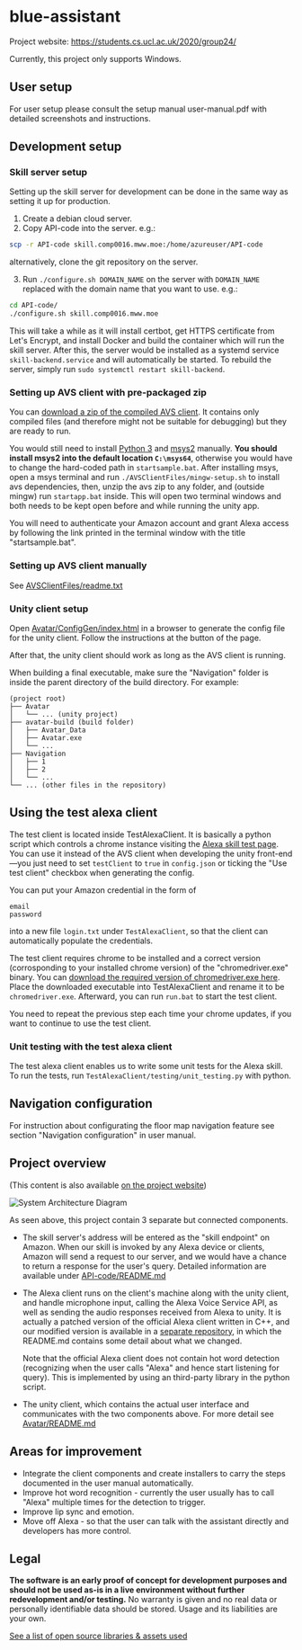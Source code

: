# blue-assistant

Project website: https://students.cs.ucl.ac.uk/2020/group24/

Currently, this project only supports Windows.

## User setup

For user setup please consult the setup manual user-manual.pdf with detailed screenshots and instructions.

## Development setup

### Skill server setup

Setting up the skill server for development can be done in the same way as setting it up for production.

1. Create a debian cloud server.
2. Copy API-code into the server. e.g.:
```sh
scp -r API-code skill.comp0016.mww.moe:/home/azureuser/API-code
```
alternatively, clone the git repository on the server.

3. Run `./configure.sh DOMAIN_NAME` on the server with `DOMAIN_NAME` replaced with the domain name that you want to use. e.g.:
```sh
cd API-code/
./configure.sh skill.comp0016.mww.moe
```
This will take a while as it will install certbot, get HTTPS certificate from Let's Encrypt, and install Docker and build the container which will run the skill server. After this, the server would be installed as a systemd service `skill-backend.service` and will automatically be started. To rebuild the server, simply run `sudo systemctl restart skill-backend`.

### Setting up AVS client with pre-packaged zip

You can [download a zip of the compiled AVS client](https://mw-public-data.s3.eu-west-2.amazonaws.com/e3b0c44298fc1c149afbf4c8996fb92427ae41e4649b934ca495991b7852b855/avs.zip). It contains only compiled files (and therefore might not be suitable for debugging) but they are ready to run.

You would still need to install [Python 3](https://www.python.org/downloads/windows/) and [msys2](https://www.msys2.org/) manually. **You should install msys2 into the default location `C:\msys64`**, otherwise you would have to change the hard-coded path in `startsample.bat`. After installing msys, open a msys terminal and run `./AVSClientFiles/mingw-setup.sh` to install avs dependencies, then, unzip the avs zip to any folder, and (outside mingw) run `startapp.bat` inside. This will open two terminal windows and both needs to be kept open before and while running the unity app.

You will need to authenticate your Amazon account and grant Alexa access by following the link printed in the terminal window with the title "startsample.bat".

### Setting up AVS client manually

See [AVSClientFiles/readme.txt](AVSClientFiles/readme.txt)

### Unity client setup

Open [Avatar/ConfigGen/index.html](Avatar/ConfigGen/index.html) in a browser to generate the config file for the unity client. Follow the instructions at the button of the page.

After that, the unity client should work as long as the AVS client is running.

When building a final executable, make sure the "Navigation" folder is inside the parent directory of the build directory. For example:

```
(project root)
├── Avatar
│   └── ... (unity project)
├── avatar-build (build folder)
│   ├── Avatar_Data
│   ├── Avatar.exe
│   └── ...
├── Navigation
│   ├── 1
│   ├── 2
│   └── ...
└── ... (other files in the repository)
```

## Using the test alexa client

The test client is located inside TestAlexaClient. It is basically a python script which controls a chrome instance visiting the [Alexa skill test page](https://developer.amazon.com/alexa/console/ask/test/amzn1.ask.skill.fa7cfeb1-e524-4024-a258-5249bec81e5f/development/en_GB). You can use it instead of the AVS client when developing the unity front-end&mdash;you just need to set `testClient` to `true` in `config.json` or ticking the "Use test client" checkbox when generating the config.

You can put your Amazon credential in the form of

```
email
password
```
into a new file `login.txt` under `TestAlexaClient`, so that the client can automatically populate the credentials.

The test client requires chrome to be installed and a correct version (corrosponding to your installed chrome version) of the "chromedriver.exe" binary. You can [download the required version of chromedriver.exe here](https://chromedriver.chromium.org/downloads). Place the downloaded executable into TestAlexaClient and rename it to be `chromedriver.exe`. Afterward, you can run `run.bat` to start the test client.

You need to repeat the previous step each time your chrome updates, if you want to continue to use the test client.

### Unit testing with the test alexa client

The test alexa client enables us to write some unit tests for the Alexa skill. To run the tests, run `TestAlexaClient/testing/unit_testing.py` with python.

## Navigation configuration

For instruction about configurating the floor map navigation feature see section "Navigation configuration" in user manual.

## Project overview

(This content is also available [on the project website](https://students.cs.ucl.ac.uk/2020/group24/#system-design))

![System Architecture Diagram](https://students.cs.ucl.ac.uk/2020/group24/system-arch.ccea54bc.svg)

As seen above, this project contain 3 separate but connected components.

* The skill server's address will be entered as the "skill endpoint" on Amazon. When our skill is invoked by any Alexa device or clients, Amazon will send a request to our server, and we would have a chance to return a response for the user's query. Detailed information are available under [API-code/README.md](API-code/README.md)
* The Alexa client runs on the client's machine along with the unity client, and handle microphone input, calling the Alexa Voice Service API, as well as sending the audio responses received from Alexa to unity. It is actually a patched version of the official Alexa client written in C++, and our modified version is available in a [separate repository](https://github.com/btxl192/CustomAVSSDK/), in which the README.md contains some detail about what we changed.

  Note that the official Alexa client does not contain hot word detection (recognizing when the user calls "Alexa" and hence start listening for query). This is implemented by using an third-party library in the python script.

* The unity client, which contains the actual user interface and communicates with the two components above. For more detail see [Avatar/README.md](Avatar/README.md)

## Areas for improvement

* Integrate the client components and create installers to carry the steps documented in the user manual automatically.
* Improve hot word recognition - currently the user usually has to call "Alexa" multiple times for the detection to trigger.
* Improve lip sync and emotion.
* Move off Alexa - so that the user can talk with the assistant directly and developers has more control.

## Legal

**The software is an early proof of concept for development purposes and should not be used as-is in a live environment without further redevelopment and/or testing.** No warranty is given and no real data or personally identifiable data should be stored. Usage and its liabilities are your own.

[See a list of open source libraries & assets used](https://students.cs.ucl.ac.uk/2020/group24/license-details.html)
